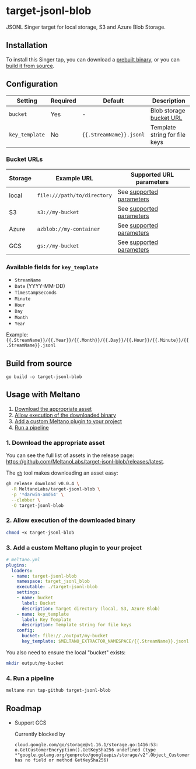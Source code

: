 # target-jsonl-blob

JSONL Singer target for local storage, S3 and Azure Blob Storage.

## Installation

To install this Singer tap, you can download a [prebuilt binary](https://github.com/MeltanoLabs/target-jsonl-blob/releases), or you can [build it from source](#build-from-source).

## Configuration

| Setting | Required | Default | Description |
|----------------|----------|-------------------------|-------------------------------|
| `bucket` | Yes | - | Blob storage [bucket URL](#bucket-urls) |
| `key_template` | No | `{{.StreamName}}.jsonl` | Template string for file keys |

### Bucket URLs

| Storage | Example URL                 | Supported URL parameters                                                            |
|---------|-----------------------------|-------------------------------------------------------------------------------------|
| local   | `file:///path/to/directory` | See [supported parameters](https://pkg.go.dev/gocloud.dev/blob/fileblob#URLOpener)  |
| S3      | `s3://my-bucket`            | See [supported parameters](https://pkg.go.dev/gocloud.dev/blob/s3blob#URLOpener)    |
| Azure   | `azblob://my-container`     | See [supported parameters](https://pkg.go.dev/gocloud.dev/blob/azureblob#URLOpener) |
| GCS     | `gs://my-bucket`            | See [supported parameters](https://pkg.go.dev/gocloud.dev/blob/gcsblob#URLOpener)   |

### Available fields for `key_template`

- `StreamName`
- `Date` (YYYY-MM-DD)
- `TimestampSeconds`
- `Minute`
- `Hour`
- `Day`
- `Month`
- `Year`

Example: `{{.StreamName}}/{{.Year}}/{{.Month}}/{{.Day}}/{{.Hour}}/{{.Minute}}/{{.StreamName}}.jsonl`

## Build from source

```shell
go build -o target-jsonl-blob
```

## Usage with Meltano

1. [Download the appropriate asset](#1-download-the-appropriate-asset)
1. [Allow execution of the downloaded binary](#2-allow-execution-of-the-downloaded-binary)
1. [Add a custom Meltano plugin to your project](#3-add-a-custom-meltano-plugin-to-your-project)
1. [Run a pipeline](#4-run-a-pipeline)

### 1. Download the appropriate asset

You can see the full list of assets in the release page: https://github.com/MeltanoLabs/target-jsonl-blob/releases/latest.

The [`gh`](https://cli.github.com/) tool makes downloading an asset easy:

```bash
gh release download v0.0.4 \
  -R MeltanoLabs/target-jsonl-blob \
  -p '*darwin-amd64' \
  --clobber \
  -O target-jsonl-blob
```

### 2. Allow execution of the downloaded binary

```bash
chmod +x target-jsonl-blob
```

### 3. Add a custom Meltano plugin to your project

```yaml
# meltano.yml
plugins:
  loaders:
  - name: target-jsonl-blob
    namespace: target_jsonl_blob
    executable: ./target-jsonl-blob
    settings:
    - name: bucket
      label: Bucket
      description: Target directory (local, S3, Azure Blob)
    - name: key_template
      label: Key Template
      description: Template string for file keys
    config:
      bucket: file://./output/my-bucket
      key_template: $MELTANO_EXTRACTOR_NAMESPACE/{{.StreamName}}.jsonl
```

You also need to ensure the local "bucket" exists:

```bash
mkdir output/my-bucket
```

### 4. Run a pipeline

```bash
meltano run tap-github target-jsonl-blob
```

## Roadmap

- Support GCS

  Currently blocked by

  ```
  cloud.google.com/go/storage@v1.16.1/storage.go:1416:53: o.GetCustomerEncryption().GetKeySha256 undefined (type *"google.golang.org/genproto/googleapis/storage/v2".Object_CustomerEncryption has no field or method GetKeySha256)
  ```
